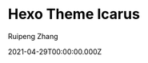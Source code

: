 ---
title: Hexo Theme Icarus
github: https://github.com/ppoffice/hexo-theme-icarus
demo: https://ppoffice.github.io/hexo-theme-icarus/
license: MIT
author: Ruipeng Zhang
author_link: ''
author_twitter: ''
date: 2021-04-29T00:00:00.000Z
ssg:
  - Hexo
cms: null
css: null
archetype: null
description: A simple, delicate, and modern theme for the static site generator Hexo.
draft: false
publish_date: '2015-03-19T14:24:24Z'
update_date: '2022-08-20T20:13:31Z'
github_star: 5471
github_fork: 1456
---